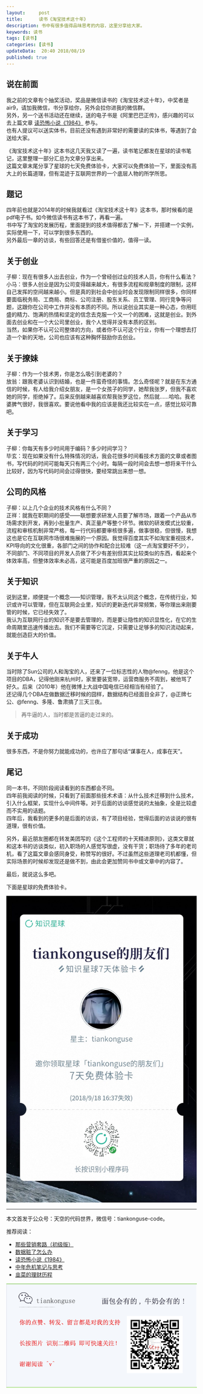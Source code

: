 ```yaml
---   
layout:     post  
title:      读书《淘宝技术这十年》
description: 书中有很多值得品味思考的内容，这里分享给大家。      
keywords: 读书 
tags: [读书]  
categories: [读书]  
updateData:  20:40 2018/08/19   
published: true   
---  
```



## 说在前面


我之前的文章有个抽奖活动，奖品是微信读书的《淘宝技术这十年》，中奖者是air9，请加我微信，书分享给你，另外会拉你进我的微信群。  
另外，另一个送书活动还在继续，送的电子书是《阿里巴巴正传》，感兴趣的可以去上篇文章 [读恐怖小说《1984》](https://mp.weixin.qq.com/s/q7HL5o_R5cqJc0b9Ll7EMw) 参与。  
也有人提议可以送实体书，目前还没有遇到非常好的需要读的实体书，等遇到了会送给大家。  


《淘宝技术这十年》这本书这几天我又读了一遍，读书笔记都发在星球的读书笔记，这里整理一部分汇总为文章分享出来。  
这篇文章末尾分享了星球的七天免费体验卡，大家可以免费体验一下，里面没有高大上的长篇道理，但有混迹于互联网世界的一个底层人物的所学所思。  


## 题记  


四年前也就是2014年的时候我就看过《淘宝技术这十年》这本书，那时候看的是pdf电子书。如今微信读书有这本书了，再看一遍。  
书中写了淘宝的发展历程，里面提到的技术值得都去了解一下，并搭建一个实例，实际使用一下，可以学到很多东西的。  
另外最后一章的访谈，有些回答还是有借鉴价值的，值得一读。  


## 关于创业  


子柳：现在有很多人出去创业，作为一个曾经创过业的技术人员，你有什么看法？  
小马：很多人创业是因为公司变得越来越大，有很多流程和规章制度的限制，这样自己发挥的空间越来越小。但是真的到社会中创业时会发现限制同样很多，你同样要面临税务局、工商局、商标、公司注册、股东关系、员工管理、同行竞争等问题，这跟你在公司中工作并没有本质的不同。所以说创业其实是一种心态，你用旺盛的精力、饱满的热情和坚定的信念去克服一个又一个的困难，这就是创业。到外面去创业和在一个大公司里创业，我个人觉得并没有本质的区别。  
当然，如果你不认可公司整体的方向，或者你不认可这个行业，你有一个理想去打造一个新的天地，公司也应该有这种胸怀鼓励你去创业。  


## 关于撩妹  


子柳：作为一个技术男，你是怎么吸引到老婆的？  
放翁：跟我老婆认识到结婚，也是一件蛮奇怪的事情。怎么奇怪呢？就是在东方通信的时候，有人给我介绍女朋友，是一个女孩子的同学，她帮我张罗，但我不喜欢她的同学，拒绝掉了。后来反倒越来越喜欢帮我张罗这位，然后就……哈哈。我老婆脾气很好，我很喜欢。要说他看中我的应该是我还比较实在一点，感觉比较可靠吧。  


## 关于学习  


子柳：你每天有多少时间用于编码？多少时间学习？  
毕玄：现在如果没有什么特殊情况的话，我会花很多时间看技术方面的文章或者图书，写代码的时间可能每天只有两三个小时。每隔一段时间会去想一想将来干什么比较好，因为写代码时间会过得很快，要经常跳出来想一想。  


## 公司的风格  


子柳：以上几个企业的技术风格有什么不同？  
正祥：就我在职期间的感受——联想要求研发人员要了解市场，跟着一个产品从市场需求到开发，再到小批量生产、真正量产等整个环节。微软的研发模式比较重，流程和审核机制非常严格，每一行代码都要审核很多遍，做事很稳，但很慢，我想这也是它在互联网市场很难施展的一个原因。我觉得百度其实不如淘宝重视技术，KPI导向的文化很重，各部门之间的协作和配合比较难（这一点淘宝要好不少），不同部门、不同项目的开发人员做了不少有差别但其实比较类似的东西，看起来个体效率高，但整体效率未必高，这可能是百度加班很严重的原因之一。  


## 关于知识  


说到这里，顺便提一个概念——知识管理，我不太认同这个概念，在传统行业，知识或许可以管理，但在互联网企业里，知识的更新迭代非常频繁，等你理出来刚要管的时候，它已经失效了。  
我认为互联网行业的知识不是要去管理的，而是要让隐性的知识显性化，在它的生命周期里迅速传播出去。我们不需要等它沉淀，只需要让足够多的知识流动起来，就能创造巨大的价值。  


## 关于牛人  


当时除了Sun公司的人和淘宝的人，还来了一位标志性的人物@fenng，他是这个项目的DBA，记得他刚来杭州时，家里要装宽带，运营商服务不周到，被他骂了好久。后来（2010年）他在微博上大战中国电信已经相当有经验了。  
还记得几个DBA在做数据迁移时候的囧样，数据结构已经面目全非了，@正牌七公、@fenng、多隆、鲁肃搞了三天三夜。   


> 再牛逼的人，当时都是苦逼的走过来的。  


## 关于成功  


很多东西，不是你努力就能成功的，也许应了那句话“谋事在人，成事在天”。  


## 尾记  


同一本书，不同阶段阅读看到的东西都会不同。  
四年前我阅读的时候，只看到了前面那些技术术语：从什么技术迁移到什么技术，引入什么框架，实现什么中间件等。对于后面的访谈感觉说的太抽象，全是比较虚而不实用的话题。  
四年后，我看到的更多的是后面的访谈，有了项目经验，觉得后面的访谈说的很有道理，很有价值。  


另外，最近朋友圈都在转发美团写的《这个工程师的十天精进原则》，这类文章就和这本书的访谈类似，初入职场的人感觉写很虚，没有干货；职场待了多年的老司机，看了这篇文章会感同身受，称赞写的很好。不过虽然这些道理老司机都懂，但实际场景的时候却发现还是做不到，由此会更加赞同书中或文章中的内容了。  


最后，就说这么多吧。  

下面是星球的免费体验卡。  

![](/images/2018/08/20180819190113.jpg) 

---

本文首发于公众号：天空的代码世界，微信号：tiankonguse-code。

推荐阅读：

* [那些营销套路（初级版）](https://mp.weixin.qq.com/s/xdvqZo9ll6kaL66CdxKXKA)  
* [数据脏了怎么办](https://mp.weixin.qq.com/s/Blw4yxmIsE51dzzbNcfFbg)  
* [读恐怖小说《1984》](https://mp.weixin.qq.com/s/q7HL5o_R5cqJc0b9Ll7EMw)  
* [中年危机笔记与思考](https://mp.weixin.qq.com/s/dFzDtZS0JN6hhpc1DF-e_g)  
* [韭菜的理财历程](https://mp.weixin.qq.com/s/hsPCy3rOADDC-CMbpnARuw)  



![](/images/tiankonguse-support.png) 





